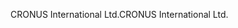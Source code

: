 <span data-ttu-id="86c93-101">CRONUS International Ltd.</span><span class="sxs-lookup"><span data-stu-id="86c93-101">CRONUS International Ltd.</span></span>
